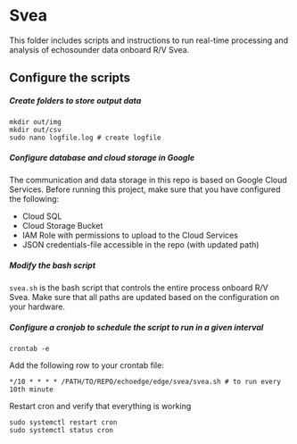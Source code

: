 # Svea
This folder includes scripts and instructions to run real-time processing and analysis of echosounder data onboard R/V Svea. 

## Configure the scripts
##### Create folders to store output data
```
mkdir out/img
mkdir out/csv
sudo nano logfile.log # create logfile
```

##### Configure database and cloud storage in Google
The communication and data storage in this repo is based on Google Cloud Services. Before running this project, make sure that you have configured the following:
* Cloud SQL
* Cloud Storage Bucket
* IAM Role with permissions to upload to the Cloud Services
* JSON credentials-file accessible in the repo (with updated path)

##### Modify the bash script
`svea.sh` is the bash script that controls the entire process onboard R/V Svea. Make sure that all paths are updated based on the configuration on your hardware. 

##### Configure a cronjob to schedule the script to run in a given interval
```
crontab -e
```
Add the following row to your crontab file:
```
*/10 * * * * /PATH/TO/REPO/echoedge/edge/svea/svea.sh # to run every 10th minute
```
Restart cron and verify that everything is working
```
sudo systemctl restart cron
sudo systemctl status cron
```
